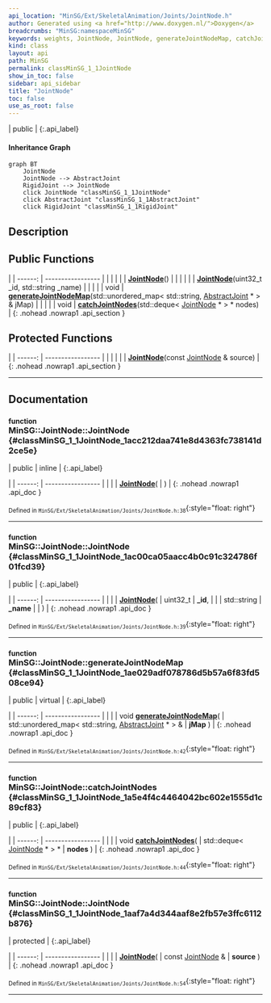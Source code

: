 ```yaml
---
api_location: "MinSG/Ext/SkeletalAnimation/Joints/JointNode.h"
author: Generated using <a href="http://www.doxygen.nl/">Doxygen</a>
breadcrumbs: "MinSG:namespaceMinSG"
keywords: weights, JointNode, JointNode, generateJointNodeMap, catchJointNodes, JointNode, doClone, doGetBB
kind: class
layout: api
path: MinSG
permalink: classMinSG_1_1JointNode
show_in_toc: false
sidebar: api_sidebar
title: "JointNode"
toc: false
use_as_root: false
---
```


| public |
{:.api_label}

#### Inheritance Graph

```mermaid
graph BT
	JointNode
	JointNode --> AbstractJoint
	RigidJoint --> JointNode
	click JointNode "classMinSG_1_1JointNode"
	click AbstractJoint "classMinSG_1_1AbstractJoint"
	click RigidJoint "classMinSG_1_1RigidJoint"
```

## Description





## Public Functions

|
| ------: | ----------------- |
|  | |
|  | **[JointNode](#classMinSG_1_1JointNode_1acc212daa741e8d4363fc738141d2ce5e)**() |
|  | |
|  | **[JointNode](#classMinSG_1_1JointNode_1ac00ca05aacc4b0c91c324786f01fcd39)**(uint32_t _id, std::string _name) |
|  | |
| void | **[generateJointNodeMap](#classMinSG_1_1JointNode_1ae029adf078786d5b57a6f83fd508ce94)**(std::unordered_map< std::string, [AbstractJoint](classMinSG_1_1AbstractJoint) * > & jMap) |
|  | |
| void | **[catchJointNodes](#classMinSG_1_1JointNode_1a5e4f4c4464042bc602e1555d1c89cf83)**(std::deque< [JointNode](classMinSG_1_1JointNode) * > * nodes) |
{: .nohead .nowrap1 .api_section }


## Protected Functions

|
| ------: | ----------------- |
|  | |
|  | **[JointNode](#classMinSG_1_1JointNode_1aaf7a4d344aaf8e2fb57e3ffc6112b876)**(const [JointNode](classMinSG_1_1JointNode) & source) |
{: .nohead .nowrap1 .api_section }


-------------------------------------------------------------------

## Documentation

### <small>function</small><br/> MinSG::JointNode::JointNode {#classMinSG_1_1JointNode_1acc212daa741e8d4363fc738141d2ce5e}

| public | inline |
{:.api_label}

|
| ------: | ----------------- |
|  |
|  **[JointNode](#classMinSG_1_1JointNode_1acc212daa741e8d4363fc738141d2ce5e)**( |  ) |
{: .nohead .nowrap1 .api_doc }





<sub>Defined in `MinSG/Ext/SkeletalAnimation/Joints/JointNode.h:38`</sub>{:style="float: right"}

-------------------------------------------------------------------

### <small>function</small><br/> MinSG::JointNode::JointNode {#classMinSG_1_1JointNode_1ac00ca05aacc4b0c91c324786f01fcd39}

| public |
{:.api_label}

|
| ------: | ----------------- |
|  |
|  **[JointNode](#classMinSG_1_1JointNode_1ac00ca05aacc4b0c91c324786f01fcd39)**( | uint32_t | **_id**, |
| | std::string | **_name** |
|   ) |
{: .nohead .nowrap1 .api_doc }





<sub>Defined in `MinSG/Ext/SkeletalAnimation/Joints/JointNode.h:39`</sub>{:style="float: right"}

-------------------------------------------------------------------

### <small>function</small><br/> MinSG::JointNode::generateJointNodeMap {#classMinSG_1_1JointNode_1ae029adf078786d5b57a6f83fd508ce94}

| public | virtual |
{:.api_label}

|
| ------: | ----------------- |
|  |
| void **[generateJointNodeMap](#classMinSG_1_1JointNode_1ae029adf078786d5b57a6f83fd508ce94)**( | std::unordered_map< std::string, [AbstractJoint](classMinSG_1_1AbstractJoint) * > & | **jMap** ) |
{: .nohead .nowrap1 .api_doc }





<sub>Defined in `MinSG/Ext/SkeletalAnimation/Joints/JointNode.h:42`</sub>{:style="float: right"}

-------------------------------------------------------------------

### <small>function</small><br/> MinSG::JointNode::catchJointNodes {#classMinSG_1_1JointNode_1a5e4f4c4464042bc602e1555d1c89cf83}

| public |
{:.api_label}

|
| ------: | ----------------- |
|  |
| void **[catchJointNodes](#classMinSG_1_1JointNode_1a5e4f4c4464042bc602e1555d1c89cf83)**( | std::deque< [JointNode](classMinSG_1_1JointNode) * > * | **nodes** ) |
{: .nohead .nowrap1 .api_doc }





<sub>Defined in `MinSG/Ext/SkeletalAnimation/Joints/JointNode.h:44`</sub>{:style="float: right"}

-------------------------------------------------------------------

### <small>function</small><br/> MinSG::JointNode::JointNode {#classMinSG_1_1JointNode_1aaf7a4d344aaf8e2fb57e3ffc6112b876}

| protected |
{:.api_label}

|
| ------: | ----------------- |
|  |
|  **[JointNode](#classMinSG_1_1JointNode_1aaf7a4d344aaf8e2fb57e3ffc6112b876)**( | const [JointNode](classMinSG_1_1JointNode) & | **source** ) |
{: .nohead .nowrap1 .api_doc }





<sub>Defined in `MinSG/Ext/SkeletalAnimation/Joints/JointNode.h:54`</sub>{:style="float: right"}

-------------------------------------------------------------------

